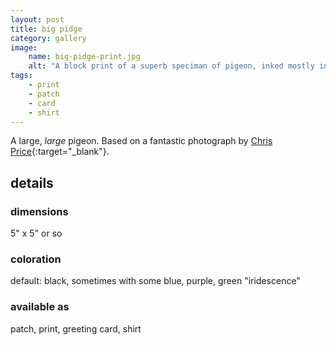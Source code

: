 ```yaml
---
layout: post
title: big pidge
category: gallery
image: 
    name: big-pidge-print.jpg
    alt: "A block print of a superb speciman of pigeon, inked mostly in black but with patches of green, blue, and purple to indicate iridescence."
tags:
    - print
    - patch
    - card
    - shirt
---
```

A large, *large* pigeon. Based on a fantastic photograph by [Chris Price](https://studiochris.us/){:target="_blank"}.

## details

### dimensions

5" x 5" or so

### coloration

default: black, sometimes with some blue, purple, green "iridescence"

### available as

patch, print, greeting card, shirt
